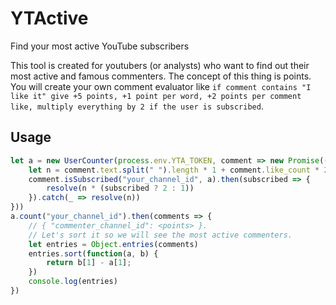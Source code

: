 # YTActive
Find your most active YouTube subscribers

This tool is created for youtubers (or analysts) who want to find out their most active and famous commenters.
The concept of this thing is points. You will create your own comment evaluator like `if comment contains "I like it" give +5 points, +1 point per word, +2 points per comment like, multiply everything by 2 if the user is subscribed`.

## Usage
```js
let a = new UserCounter(process.env.YTA_TOKEN, comment => new Promise((resolve, _reject) => {
    let n = comment.text.split(" ").length * 1 + comment.like_count * 2
    comment.isSubscribed("your_channel_id", a).then(subscribed => {
        resolve(n * (subscribed ? 2 : 1))
    }).catch(_ => resolve(n))
}))
a.count("your_channel_id").then(comments => {
    // { "commenter_channel_id": <points> }.
    // Let's sort it so we will see the most active commenters.
    let entries = Object.entries(comments)
    entries.sort(function(a, b) {
        return b[1] - a[1];
    })
    console.log(entries)
})
```